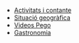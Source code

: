 * [Activitats i contante](/turisme/activitats-i-contacte.html)
* [Situació geogràfica](/turisme/situacio-geografica.html)
* [Videos Pego](/turisme/videos-pego.html)
* [Gastronomia](/turisme/gastronomia.html)